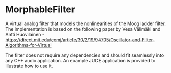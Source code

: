 # MorphableFilter

A virtual analog filter that models the nonlinearities of the Moog ladder filter. The implementation is based on the following paper by Vesa Välimäki and Antti Huovilainen - https://direct.mit.edu/comj/article/30/2/19/94705/Oscillator-and-Filter-Algorithms-for-Virtual

The filter does not require any dependencies and should fit seamlessly into any C++ audio application.  An example JUCE application is provided to illustrate how to use it.
